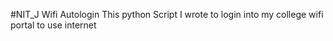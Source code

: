 #NIT_J Wifi Autologin
This python Script I wrote to login into my college wifi portal to use internet

